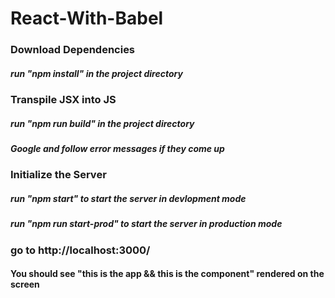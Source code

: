 # React-With-Babel

### Download Dependencies
##### run "npm install" in the project directory

### Transpile JSX into JS
##### run "npm run build" in the project directory
##### Google and follow error messages if they come up

### Initialize the Server
##### run "npm start" to start the server in devlopment mode
##### run "npm run start-prod" to start the server in production mode

### go to http://localhost:3000/

<!-- https://www.robinwieruch.de/minimal-react-webpack-babel-setup/ -->

#### You should see "this is the app && this is the component" rendered on the screen

